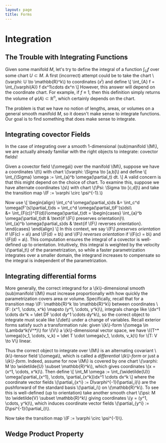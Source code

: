 ```yaml
---
layout: page
title: Forms
---
```


# Integration

## The Trouble with Integrating Functions

Given some manifold $M$, let's try to define the integral of a function $\int_U f$ over some chart $U \subset M$. A first (incorrect) attempt could be to take the chart \\(\varphi: U \to \mathbb{R}^k\\) to coordinates $(x^i)$ and define
\\[
    \int_{A} f = \int_{\varphi(A)} f dx^1\cdots dx^n
\\]
However, this answer will depend on the coordinate chart. For example, if $f \equiv 1$, then this definition simply returns the volume of $\varphi(A) \subset \mathbb{R}^n$, which certainly depends on the chart.

The problem is that we have no notion of lengths, areas, or volumes on a general smooth manifold $M$, so it doesn't make sense to integrate functions. Our goal is to find something that does make sense to integrate.

## Integrating covector Fields

In the case of integrating over a smooth 1-dimensional (sub)manifold \\(M\\), we are actually already familiar with the right objects to integrate: covector fields!

Given a covector field \\(\omega\\) over the manifold \\(M\\), suppose we have a coordinates \\(t\\) with chart \\(\varphi: \Sigma \to [a,b]\\) and define
\\[
    \int_{\Sigma} \omega := \int_{a}^b \omega(\partial_t) dt.
\\]
A valid concern is that this might depend on the choice of chart. To examine this, suppose we have alternate coordinates \\(s\\) with chart \\(\Psi: \Sigma \to [c,d]\\) and take the transition map \\(F := \varphi \circ \psi^{-1}.\\)
<!-- add commutative diagram? -->
Now use 
\\[
    \begin{align}
        \int\_c^d \omega(\partial\_s)ds
        &= \int\_c^d \omega(F'(s)\partial\_t)ds
        = \int\_c^d \omega(\partial\_t)F'(s)ds\\\\\
        &= \int\_{F(c)}^{F(d)}\omega(\partial\_t)dt
        = 
        \begin{cases}
            \int\_{a}^b \omega(\partial\_t)dt & \text{if \\(F\\) preserves orientation}\\\\\
            \int\_{a}^b \omega(\partial\_s)ds & \text{if \\(F\\) reverses orientation}.
        \end{cases}
    \end{align}
\\]
In this context, we say \\(F\\) *preserves orientation* if \\(F(c) = a\\) and \\(F(d) = b\\) and \\(F\\) *reverses orientation* if \\(F(c) = b\\) and \\(F(d) = a\\). This computation ensures the integral of a covector is well-defined up to orientation. Intuitively, this integral is weighted by the velocity \\(\partial\_t\\) of the parametrization, so while a faster parametrization integrates over a smaller domain, the integrand increases to compensate so the integral is independent of the parametrization.

## Integrating differential forms

More generally, the correct integrand for a \\(k\\)-dimensional smooth (sub)manifold \\(M\\) must increase proportionally with how quickly the parametrization covers area or volume. Specifically, recall that for a transition map \\(F: \mathbb{R}^k \to \mathbb{R}^k\\) between coordinates \\(F: (x^1, \cdots, x^k) \mapsto (y^1, \cdots, y^k)\\), integrals change like \\(dx^1 \cdots dx^k = \det DF \cdot dy^1 \cdots dy^k\\), so the correct object to integrate must scale like \\(\det\\) under a change of variables. Recall exterior forms satisfy such a transformation rule: given \\(k\\)-form \\(\omega \in \Lambda^k(V^*)\\) for \\(V\\) a \\(k\\)-dimensional vector space, we have \\((T^\* \omega)(v\_1, \cdots, v\_k) = \det T \cdot \omega(v\_1, \cdots, v\_k)\\) for \\(T: V \to V\\) linear.
 <!--cite the above  -->

Thus the correct object to integrate over \\(M\\) is an alternating covariant \\(k\\)-tensor field \\(\omega\\), which is called a *differential \\(k\\)-form* or just a *\\(k\\)-form*. Indeed, assume for now \\(M\\) is covered by one chart \\(\varphi: M \to \widetilde{U} \subset \mathbb{R}^k\\), which gives coordinates \\(x = (x^1, \cdots, x^k)\\). Then define
\\[
    \int\_M \omega := \int\_{\widetilde{U}} \omega(\partial\_{x^1}, \cdots, \partial\_{x^k})dx^1 \cdots dx^k
\\]
where the coordinate vector fields \\(\partial\_{x^i} := D\varphi^{-1}(\partial\_i)\\) are the pushforward of the standard basis \\(\partial\_i\\) on \\(\mathbb{R}^k\\). To see this is well-defined (up to orientation) take another smooth chart \\(\psi: M \to \widetilde{V} \subset \mathbb{R}^k\\) giving coordinates \\(y = (y^1, \cdots, y^k)\\), which induces coordinate vector fields \\(\partial\_{y^i} := D\psi^{-1}(\partial\_i)\\). 

Now take the transition map \\(F := \varphi \circ \psi^{-1}\\).

<!-- 
To check that this definition is indeed well-defined, take another parametrization, which we can write as $(\gamma \circ G)(s)$ with $c \leq s \leq d$ for some diffeomorphism $G: [c,d] \to [a,b]$. Then compute /\*using change of variables formula\*/ /\*$G$ technically needs to preserve orientation\*/
\\[
    \int_{c}^d \omega((\gamma \circ G)'(s))ds 
    = \int_{c}^d \omega(DG \circ \gamma'(G(s)))ds
    = \int_{c}^d \omega(\gamma'(G(s)))\det(DG)ds
    = \int_{a}^b \omega(\gamma'(t))dt
\\]
where crucially we have $\omega(DG \circ \gamma'(G(s))) = \omega(\gamma'(G(s)))\det(DG)$ because in this one-dimensional case, the map $DG$ is simply multiplication by $\det(DG)$. -->

<!-- In fact, the crucial property here that covectors have is that given some linear transformation on tangent vectors $T: \mathbb{R} \to \mathbb{R}$, we have $\omega(Tv) = \det(T)\omega(v)$. This allows us to interpret the evaluation $\omega(v)$ as the "weighted length" of the vector $v$, for the length of the stretched vector $\omega(Tv)$ is precisely the stretch factor times the length of the original vector $\det(T)\omega(v)$. Then, once we have a notion of length of the tangent vectors at each point, we can construct a notion of length of curves by integrating as above.

/\*note this is signed length\*/ -->

<!-- That is, if we apply some transformation $T$ to a vector $v$, we get some stretched vector $Tv$.  -->

<!-- Luckily, the evaluation $\omega(Tv)$ streteches by precisely this stretch factor $\det(T)$, which allows us to get the same result regardless of how we parametrize. This property $\omega(Tv) = \det(T)\omega(v)$ demonstrates that covectors factor in the length of a vector. -->

## Wedge Product Property



<!-- Taking inspiration from integrating covector fields, in order to define a notion of area or volume on the manifold, we should start by defining a notion of area or volume for vectors. In particular, given tangent vectors $v_1, \cdots, v_d$, we want a $d$-tensor $\omega$ such that $\omega(v_1, \cdots, v_d)$ can be interpreted as the volume of the parallelotope spaned by $v_1, \cdots, v_d$. However, if we stretch all these vectors by a linear transformation $T$, we need the volume of the stretched parallelotope $\omega(Tv_1, \cdots, Tv_d)$ to be the product $\det(T)\omega(v_1, \cdots, v_d)$ of the stretch factor of this transformation with the original volume. This is not the case for all tensors $\omega$, but those vectors that satisfy this make up an important subspace.

/\*visual of stretching? Perhaps allow user to mess with etries of $T$ and see parallelotope get stretched?\*/

/\*specift covariant covectors where appropriate\*/ -->

<!---
#### Trying to Integrate over Higher Dimensional Surfaces

We could integrate over covector fields because they measure tangent vectors and provide some sense of length. If we attempt to integrate over some $d$-dimensional subspace of a manifold, we want something that measures $d$ seperate vectors and so we consider a $d$-tensor field.

Let's try to extend the definition for covector fields to tensor fields and see what properties this tensor field must satisfy for our definition to be well-defined.

Given a $d$-tensor field $\omega$ over a manifold $M$, let $P(t_1, \cdots, t_d)$ be some parametrization of a $d$-dimensional region $R \subset M$ where $(t^1, \cdots, t^d) \in D$. Then, we can try to define
\\[
    \int_R \omega = \int_{D} \omega(\partial_{t^1}P(t^1, \cdots, t^n), \cdots, \partial_{t^n}P(t^1, \cdots, t^n))dt^1\cdots dt^n.
\\]
Let's see when this is well-defined. Consider another parametrization and write it as $P \circ G$ for diffeomorphism $G: B \to A$. If this is definition is well-defined, we must have
\\[
    .
\\] -->